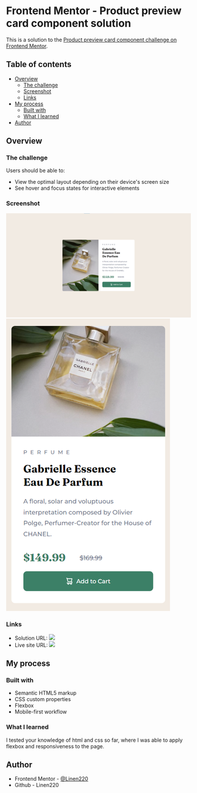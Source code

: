 # Frontend Mentor - Product preview card component solution

This is a solution to the [Product preview card component challenge on Frontend Mentor](https://www.frontendmentor.io/challenges/product-preview-card-component-GO7UmttRfa). 

## Table of contents

- [Overview](#overview)
  - [The challenge](#the-challenge)
  - [Screenshot](#screenshot)
  - [Links](#links)
- [My process](#my-process)
  - [Built with](#built-with)
  - [What I learned](#what-i-learned)
- [Author](#author)

## Overview

### The challenge

Users should be able to:

- View the optimal layout depending on their device's screen size
- See hover and focus states for interactive elements

### Screenshot

![](./asset/img/Screenshot.png)
![](./asset/img/Screenshot-2.png)

### Links

- Solution URL: ![](https://www.frontendmentor.io/solutions/second-challenge-L2tYEnK_py)
- Live site URL: ![](https://linen220.github.io/product-preview/)

## My process

### Built with

- Semantic HTML5 markup
- CSS custom properties
- Flexbox
- Mobile-first workflow

### What I learned

I tested your knowledge of html and css so far, where I was able to apply flexbox and responsiveness to the page.

## Author

- Frontend Mentor - [@Linen220](https://www.frontendmentor.io/profile/Linen220)
- Github - Linen220